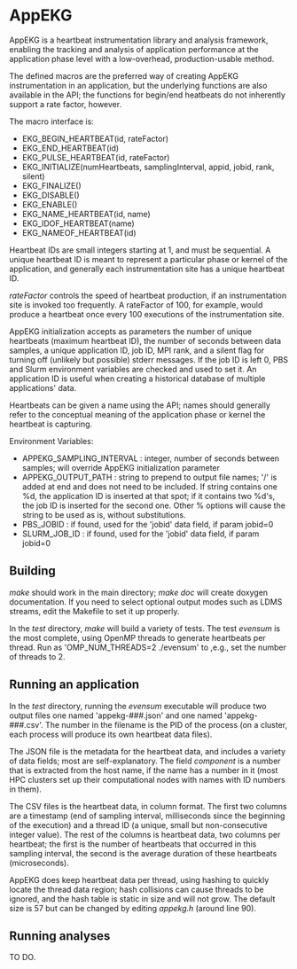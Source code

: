 # AppEKG

AppEKG is a heartbeat instrumentation library and analysis framework,
enabling the tracking and analysis of application performance at the
application phase level with a low-overhead, production-usable 
method.

The defined macros are the preferred way of creating AppEKG
instrumentation in an application, but the underlying functions
are also available in the API; the functions for begin/end
heatbeats do not inherently support a rate factor, however. 

The macro interface is:  
- EKG_BEGIN_HEARTBEAT(id, rateFactor) 
- EKG_END_HEARTBEAT(id) 
- EKG_PULSE_HEARTBEAT(id, rateFactor) 
- EKG_INITIALIZE(numHeartbeats, samplingInterval, appid, jobid, rank, silent) 
- EKG_FINALIZE() 
- EKG_DISABLE() 
- EKG_ENABLE() 
- EKG_NAME_HEARTBEAT(id, name) 
- EKG_IDOF_HEARTBEAT(name) 
- EKG_NAMEOF_HEARTBEAT(id) 

Heartbeat IDs are small integers starting at 1, and must be sequential.
A unique heartbeat ID is meant to represent a particular phase or kernel 
of the application, and generally each instrumentation site has a unique
heartbeat ID.

_rateFactor_ controls the speed of heartbeat production, if an instrumentation
site is invoked too frequently. A rateFactor of 100, for example, would 
produce a heartbeat once every 100 executions of the instrumentation site.

AppEKG initialization accepts as parameters the number of unique heartbeats
(maximum heartbeat ID), the number of seconds between data samples, a
unique application ID, job ID, MPI rank, and a silent flag for turning
off (unlikely but possible) stderr messages. If the job ID is left 0, PBS
and Slurm environment variables are checked and used to set it. An 
application ID is useful when creating a historical database of multiple
applications' data.

Heartbeats can be given a name using the API; names should generally
refer to the conceptual meaning of the application phase or kernel the
heartbeat is capturing.

Environment Variables:  
- APPEKG_SAMPLING_INTERVAL : integer, number of seconds between samples; 
                             will override AppEKG initialization parameter
- APPEKG_OUTPUT_PATH : string to prepend to output file names; '/' is added 
                       at end and does not need to be included. If string
                       contains one %d, the application ID is inserted at
                       that spot; if it contains two %d's, the job ID is
                       inserted for the second one. Other % options will 
                       cause the string to be used as is, without 
                       substitutions.
- PBS_JOBID : if found, used for the 'jobid' data field, if param jobid=0
- SLURM_JOB_ID : if found, used for the 'jobid' data field, if param jobid=0

## Building

_make_ should work in the main directory; _make doc_ will create doxygen
documentation. If you need to select optional output modes such as LDMS
streams, edit the Makefile to set it up properly.

In the _test_ directory, _make_ will build a variety of tests. The test 
_evensum_ is the most complete, using OpenMP threads to generate heartbeats
per thread. Run as 'OMP_NUM_THREADS=2 ./evensum' to ,e.g., set the number 
of threads to 2.

## Running an application

In the _test_ directory, running the _evensum_ executable will produce two
output files one named 'appekg-###.json' and one named 'appekg-###.csv'. 
The number in the filename is the PID of the process (on a cluster, each
process will produce its own heartbeat data files).

The JSON file is the metadata for the heartbeat data, and includes a variety
of data fields; most are self-explanatory. The field _component_ is a number
that is extracted from the host name, if the name has a number in it (most HPC
clusters set up their computational nodes with names with ID numbers in them).

The CSV files is the heartbeat data, in column format. The first two columns
are a timestamp (end of sampling interval, milliseconds since the beginning 
of the execution) and a thread ID (a unique, small but non-consecutive integer
value). The rest of the columns is heartbeat data, two columns per heartbeat;
the first is the number of heartbeats that occurred in this sampling interval,
the second is the average duration of these heartbeats (microseconds).

AppEKG does keep heartbeat data per thread, using hashing to quickly locate
the thread data region; hash collisions can cause threads to be ignored, and
the hash table is static in size and will not grow. The default size is 57 but
can be changed by editing _appekg.h_ (around line 90). 

## Running analyses

TO DO.

